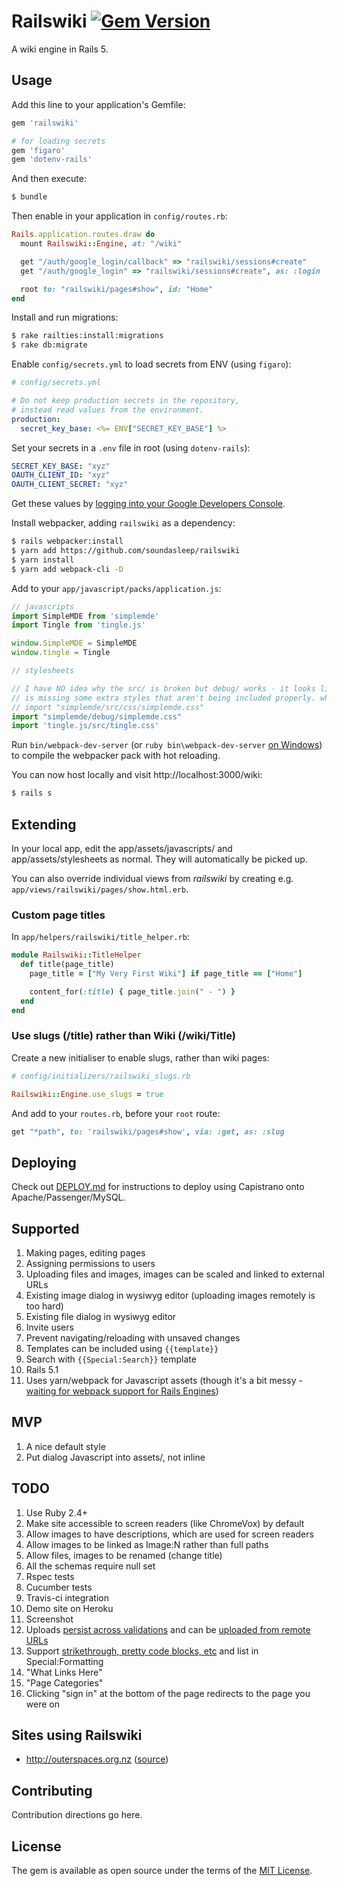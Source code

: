 # Railswiki [![Gem Version](https://badge.fury.io/rb/railswiki.svg)](https://badge.fury.io/rb/railswiki)

A wiki engine in Rails 5.

## Usage

Add this line to your application's Gemfile:

```ruby
gem 'railswiki'

# for loading secrets
gem 'figaro'
gem 'dotenv-rails'
```

And then execute:
```bash
$ bundle
```

Then enable in your application in `config/routes.rb`:
```ruby
Rails.application.routes.draw do
  mount Railswiki::Engine, at: "/wiki"

  get "/auth/google_login/callback" => "railswiki/sessions#create"
  get "/auth/google_login" => "railswiki/sessions#create", as: :login

  root to: "railswiki/pages#show", id: "Home"
end
```

Install and run migrations:

```bash
$ rake railties:install:migrations
$ rake db:migrate
```

Enable `config/secrets.yml` to load secrets from ENV (using `figaro`):

```yaml
# config/secrets.yml

# Do not keep production secrets in the repository,
# instead read values from the environment.
production:
  secret_key_base: <%= ENV["SECRET_KEY_BASE"] %>
```

Set your secrets in a `.env` file in root (using `dotenv-rails`):

```yaml
SECRET_KEY_BASE: "xyz"
OAUTH_CLIENT_ID: "xyz"
OAUTH_CLIENT_SECRET: "xyz"
```

Get these values by [logging into your Google Developers Console](http://www.jevon.org/wiki/Google_OAuth2_with_Ruby_on_Rails).

Install webpacker, adding `railswiki` as a dependency:

```bash
$ rails webpacker:install
$ yarn add https://github.com/soundasleep/railswiki
$ yarn install
$ yarn add webpack-cli -D
```

Add to your `app/javascript/packs/application.js`:

```js
// javascripts
import SimpleMDE from 'simplemde'
import Tingle from 'tingle.js'

window.SimpleMDE = SimpleMDE
window.tingle = Tingle

// stylesheets

// I have NO idea why the src/ is broken but debug/ works - it looks like src/
// is missing some extra styles that aren't being included properly. who knows.
// import "simplemde/src/css/simplemde.css"
import "simplemde/debug/simplemde.css"
import 'tingle.js/src/tingle.css'
```

Run `bin/webpack-dev-server` (or `ruby bin\webpack-dev-server` [on Windows](https://github.com/rails/webpacker/pull/584)) to compile the webpacker pack with hot reloading.

You can now host locally and visit http://localhost:3000/wiki:

```bash
$ rails s
```

## Extending

In your local app, edit the app/assets/javascripts/ and app/assets/stylesheets as normal.
They will automatically be picked up.

You can also override individual views from _railswiki_ by creating e.g. `app/views/railswiki/pages/show.html.erb`.

### Custom page titles

In `app/helpers/railswiki/title_helper.rb`:

```ruby
module Railswiki::TitleHelper
  def title(page_title)
    page_title = ["My Very First Wiki"] if page_title == ["Home"]

    content_for(:title) { page_title.join(" - ") }
  end
end
```

### Use slugs (/title) rather than Wiki (/wiki/Title)

Create a new initialiser to enable slugs, rather than wiki pages:

```ruby
# config/initializers/railswiki_slugs.rb

Railswiki::Engine.use_slugs = true
```

And add to your `routes.rb`, before your `root` route:

```ruby
get "*path", to: 'railswiki/pages#show', via: :get, as: :slug
```

## Deploying

Check out [DEPLOY.md](DEPLOY.md) for instructions to deploy using Capistrano onto Apache/Passenger/MySQL.

## Supported

1. Making pages, editing pages
1. Assigning permissions to users
1. Uploading files and images, images can be scaled and linked to external URLs
1. Existing image dialog in wysiwyg editor (uploading images remotely is too hard)
1. Existing file dialog in wysiwyg editor
1. Invite users
1. Prevent navigating/reloading with unsaved changes
1. Templates can be included using `{{template}}`
1. Search with `{{Special:Search}}` template
1. Rails 5.1
1. Uses yarn/webpack for Javascript assets (though it's a bit messy - [waiting for webpack support for Rails Engines](https://github.com/rails/webpacker/issues/348))

## MVP

1. A nice default style
1. Put dialog Javascript into assets/, not inline

## TODO

1. Use Ruby 2.4+
1. Make site accessible to screen readers (like ChromeVox) by default
1. Allow images to have descriptions, which are used for screen readers
1. Allow images to be linked as Image:N rather than full paths
1. Allow files, images to be renamed (change title)
1. All the schemas require null set
1. Rspec tests
2. Cucumber tests
3. Travis-ci integration
4. Demo site on Heroku
5. Screenshot
1. Uploads [persist across validations](https://github.com/carrierwaveuploader/carrierwave#making-uploads-work-across-form-redisplays) and can be [uploaded from remote URLs](https://github.com/carrierwaveuploader/carrierwave#uploading-files-from-a-remote-location)
1. Support [strikethrough, pretty code blocks, etc](https://github.com/vmg/redcarpet) and list in Special:Formatting
1. "What Links Here"
1. "Page Categories"
1. Clicking "sign in" at the bottom of the page redirects to the page you were on

## Sites using Railswiki

* http://outerspaces.org.nz ([source](https://github.com/soundasleep/outerspaces))

## Contributing

Contribution directions go here.

## License

The gem is available as open source under the terms of the [MIT License](http://opensource.org/licenses/MIT).

